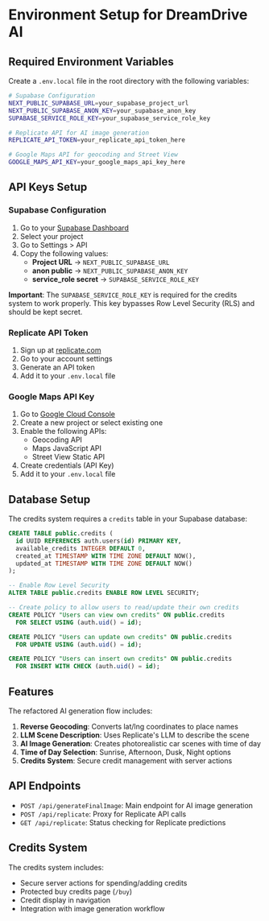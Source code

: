 # Environment Setup for DreamDrive AI

## Required Environment Variables

Create a `.env.local` file in the root directory with the following variables:

```bash
# Supabase Configuration
NEXT_PUBLIC_SUPABASE_URL=your_supabase_project_url
NEXT_PUBLIC_SUPABASE_ANON_KEY=your_supabase_anon_key
SUPABASE_SERVICE_ROLE_KEY=your_supabase_service_role_key

# Replicate API for AI image generation
REPLICATE_API_TOKEN=your_replicate_api_token_here

# Google Maps API for geocoding and Street View
GOOGLE_MAPS_API_KEY=your_google_maps_api_key_here
```

## API Keys Setup

### Supabase Configuration

1. Go to your [Supabase Dashboard](https://supabase.com/dashboard)
2. Select your project
3. Go to Settings > API
4. Copy the following values:
   - **Project URL** → `NEXT_PUBLIC_SUPABASE_URL`
   - **anon public** → `NEXT_PUBLIC_SUPABASE_ANON_KEY`
   - **service_role secret** → `SUPABASE_SERVICE_ROLE_KEY`

**Important**: The `SUPABASE_SERVICE_ROLE_KEY` is required for the credits system to work properly. This key bypasses Row Level Security (RLS) and should be kept secret.

### Replicate API Token

1. Sign up at [replicate.com](https://replicate.com)
2. Go to your account settings
3. Generate an API token
4. Add it to your `.env.local` file

### Google Maps API Key

1. Go to [Google Cloud Console](https://console.cloud.google.com/)
2. Create a new project or select existing one
3. Enable the following APIs:
   - Geocoding API
   - Maps JavaScript API
   - Street View Static API
4. Create credentials (API Key)
5. Add it to your `.env.local` file

## Database Setup

The credits system requires a `credits` table in your Supabase database:

```sql
CREATE TABLE public.credits (
  id UUID REFERENCES auth.users(id) PRIMARY KEY,
  available_credits INTEGER DEFAULT 0,
  created_at TIMESTAMP WITH TIME ZONE DEFAULT NOW(),
  updated_at TIMESTAMP WITH TIME ZONE DEFAULT NOW()
);

-- Enable Row Level Security
ALTER TABLE public.credits ENABLE ROW LEVEL SECURITY;

-- Create policy to allow users to read/update their own credits
CREATE POLICY "Users can view own credits" ON public.credits
  FOR SELECT USING (auth.uid() = id);

CREATE POLICY "Users can update own credits" ON public.credits
  FOR UPDATE USING (auth.uid() = id);

CREATE POLICY "Users can insert own credits" ON public.credits
  FOR INSERT WITH CHECK (auth.uid() = id);
```

## Features

The refactored AI generation flow includes:

1. **Reverse Geocoding**: Converts lat/lng coordinates to place names
2. **LLM Scene Description**: Uses Replicate's LLM to describe the scene
3. **AI Image Generation**: Creates photorealistic car scenes with time of day
4. **Time of Day Selection**: Sunrise, Afternoon, Dusk, Night options
5. **Credits System**: Secure credit management with server actions

## API Endpoints

- `POST /api/generateFinalImage`: Main endpoint for AI image generation
- `POST /api/replicate`: Proxy for Replicate API calls
- `GET /api/replicate`: Status checking for Replicate predictions

## Credits System

The credits system includes:

- Secure server actions for spending/adding credits
- Protected buy credits page (`/buy`)
- Credit display in navigation
- Integration with image generation workflow
